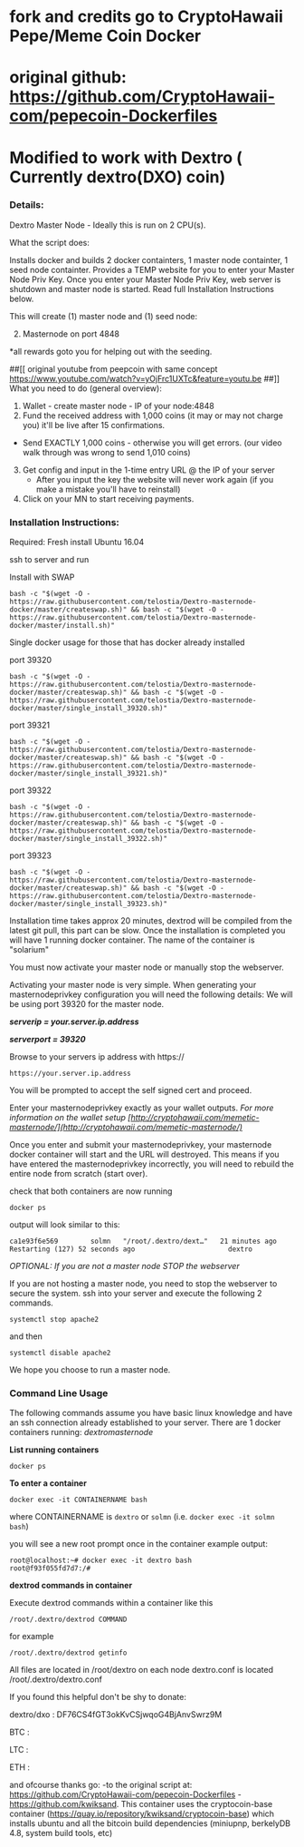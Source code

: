 # fork and credits go to CryptoHawaii Pepe/Meme Coin Docker 
# original github: https://github.com/CryptoHawaii-com/pepecoin-Dockerfiles
# Modified to work with Dextro ( Currently dextro(DXO) coin)

### Details:
Dextro Master Node - Ideally this is run on 2 CPU(s).

What the script does: 

Installs docker and builds 2 docker containters, 1 master node containter, 1 seed node containter.  Provides a TEMP website for you to enter your Master Node Priv Key.  Once you enter your Master Node Priv Key, web server is shutdown and master node is started. Read full Installation Instructions below.


This will create (1) master node and (1) seed node: 

2. Masternode on port 4848

*all rewards goto you for helping out with the seeding. 

##[[
	original youtube from peepcoin with same concept
	https://www.youtube.com/watch?v=yOjFrc1UXTc&feature=youtu.be
##]]
What you need to do (general overview):

1. Wallet - create master node - IP of your node:4848 
2. Fund the received address with 1,000 coins (it may or may not charge you) it'll be live after 15 confirmations. 
  - Send EXACTLY 1,000 coins - otherwise you will get errors. (our video walk through was wrong to send 1,010 coins)
3. Get config and input in the 1-time entry URL @ the IP of your server
   - After you input the key the website will never work again (if you make a mistake you'll have to reinstall)
4. Click on your MN to start receiving payments.

### Installation Instructions:

Required: Fresh install Ubuntu 16.04

ssh to server and run

Install with SWAP
```
bash -c "$(wget -O - https://raw.githubusercontent.com/telostia/Dextro-masternode-docker/master/createswap.sh)" && bash -c "$(wget -O - https://raw.githubusercontent.com/telostia/Dextro-masternode-docker/master/install.sh)"
```

Single docker usage for those that has docker already installed

port 39320
```
bash -c "$(wget -O - https://raw.githubusercontent.com/telostia/Dextro-masternode-docker/master/createswap.sh)" && bash -c "$(wget -O - https://raw.githubusercontent.com/telostia/Dextro-masternode-docker/master/single_install_39320.sh)"
```

port 39321
```
bash -c "$(wget -O - https://raw.githubusercontent.com/telostia/Dextro-masternode-docker/master/createswap.sh)" && bash -c "$(wget -O - https://raw.githubusercontent.com/telostia/Dextro-masternode-docker/master/single_install_39321.sh)"
```

port 39322
```
bash -c "$(wget -O - https://raw.githubusercontent.com/telostia/Dextro-masternode-docker/master/createswap.sh)" && bash -c "$(wget -O - https://raw.githubusercontent.com/telostia/Dextro-masternode-docker/master/single_install_39322.sh)"
```

port 39323
```
bash -c "$(wget -O - https://raw.githubusercontent.com/telostia/Dextro-masternode-docker/master/createswap.sh)" && bash -c "$(wget -O - https://raw.githubusercontent.com/telostia/Dextro-masternode-docker/master/single_install_39323.sh)"
```

Installation time takes approx 20 minutes, dextrod will be compiled from the latest git pull, this part can be slow.
Once the installation is completed you will have 1 running docker container. The name of the container is "solarium"

You must now activate your master node or manually stop the webserver.

Activating your master node is very simple. 
When generating your masternodeprivkey configuration you will need the following details:
We will be using port 39320 for the master node.

***serverip = your.server.ip.address***

***serverport = 39320***

Browse to your servers ip address with https://

`https://your.server.ip.address`

You will be prompted to accept the self signed cert and proceed.

Enter your masternodeprivkey exactly as your wallet outputs. *For more information on the wallet setup [http://cryptohawaii.com/memetic-masternode/](http://cryptohawaii.com/memetic-masternode/)*

Once you enter and submit your masternodeprivkey, your masternode docker container will start and the URL will destroyed. This means if you have entered the masternodeprivkey incorrectly, you will need to rebuild the entire node from scratch (start over).

check that both containers are now running

`docker ps`

output will look similar to this:
```
ca1e93f6e569        solmn   "/root/.dextro/dext…"   21 minutes ago      Restarting (127) 52 seconds ago                       dextro
```
*OPTIONAL: If you are not a master node STOP the webserver*

If you are not hosting a master node, you need to stop the webserver to secure the system.
ssh into your server and execute the following 2 commands.

`systemctl stop apache2`

and then

`systemctl disable apache2`

We hope you choose to run a master node.


### Command Line Usage

The following commands assume you have basic linux knowledge and have an ssh connection already established to your server. 
There are 1 docker containers running: *dextromasternode*

**List running containers**

`docker ps`

**To enter a container**

`docker exec -it CONTAINERNAME bash`

where CONTAINERNAME is `dextro` or `solmn` (i.e. `docker exec -it solmn bash`)

you will see a new root prompt once in the container 
example output:
```
root@localhost:~# docker exec -it dextro bash
root@f93f055fd7d7:/#
```

**dextrod commands in container**

Execute dextrod commands within a container like this

`/root/.dextro/dextrod COMMAND`

for example

`/root/.dextro/dextrod getinfo`

All files are located in /root/dextro on each node
dextro.conf is located /root/.dextro/dextro.conf

If you found this helpful don't be shy to donate:

dextro/dxo : DF76CS4fGT3okKvCSjwqoG4BjAnvSwrz9M

BTC : 

LTC : 

ETH : 


and ofcourse 
thanks go:
-to the original script at: https://github.com/CryptoHawaii-com/pepecoin-Dockerfiles
-https://github.com/kwiksand. This container uses the cryptocoin-base container (https://quay.io/repository/kwiksand/cryptocoin-base) which installs ubuntu and all the bitcoin build dependencies (miniupnp, berkelyDB 4.8, system build tools, etc)






 

